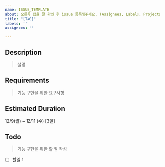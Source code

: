 ```yaml
---
name: ISSUE_TEMPLATE
about: 오른쪽 탭을 잘 확인 후 issue 등록해주세요. (Assignees, Labels, Projects)
title: "[TAG]"
labels: ''
assignees: ''

---
```


## Description
> 설명


## Requirements
> 기능 구현을 위한 요구사항


## Estimated Duration
12/9(월) ~ 12/11 (수) [3일]


## Todo
> 기능 구현을 위한 할 일 작성
- [ ] 할일 1

